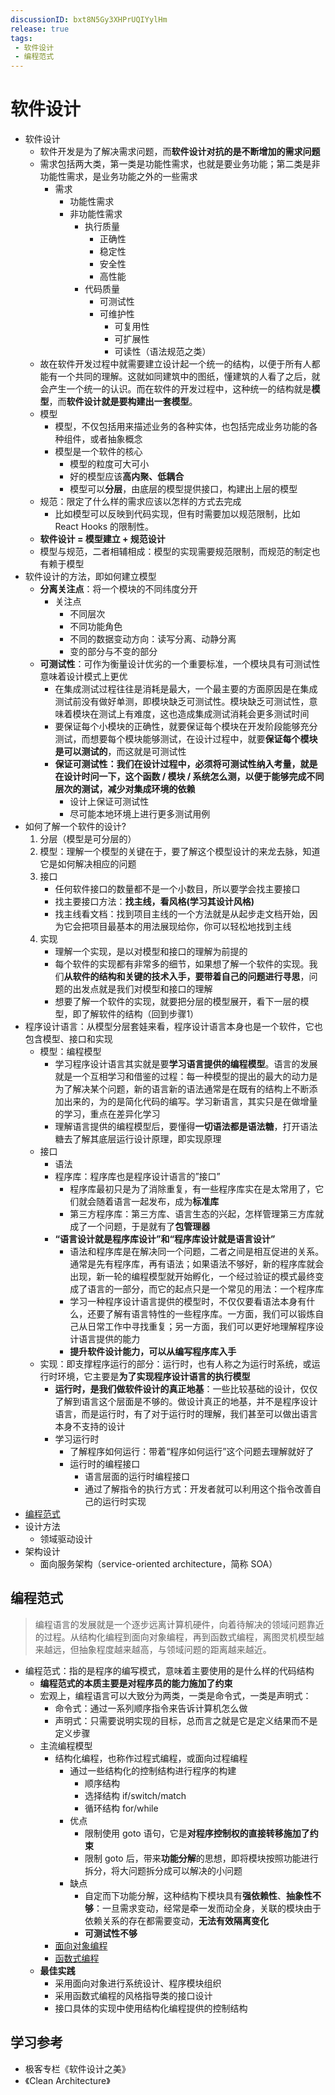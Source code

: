 ```yaml
---
discussionID: bxt8N5Gy3XHPrUQIYylHm
release: true
tags:
 - 软件设计
 - 编程范式
---
```


# 软件设计

- 软件设计
  - 软件开发是为了解决需求问题，而**软件设计对抗的是不断增加的需求问题**
  - 需求包括两大类，第一类是功能性需求，也就是要业务功能；第二类是非功能性需求，是业务功能之外的一些需求  
    - 需求
      - 功能性需求
      - 非功能性需求
        - 执行质量
          - 正确性
          - 稳定性
          - 安全性
          - 高性能
        - 代码质量
          - 可测试性
          - 可维护性
            - 可复用性
            - 可扩展性
            - 可读性（语法规范之类）
  - 故在软件开发过程中就需要建立设计起一个统一的结构，以便于所有人都能有一个共同的理解。这就如同建筑中的图纸，懂建筑的人看了之后，就会产生一个统一的认识。而在软件的开发过程中，这种统一的结构就是**模型**，而**软件设计就是要构建出一套模型**。
  - 模型
    - 模型，不仅包括用来描述业务的各种实体，也包括完成业务功能的各种组件，或者抽象概念
    - 模型是一个软件的核心
      - 模型的粒度可大可小
      - 好的模型应该**高内聚、低耦合**
      - 模型可以**分层**，由底层的模型提供接口，构建出上层的模型
  - 规范：限定了什么样的需求应该以怎样的方式去完成
    - 比如模型可以反映到代码实现，但有时需要加以规范限制，比如 React Hooks 的限制性。
  - **软件设计 = 模型建立 + 规范设计**
  - 模型与规范，二者相辅相成：模型的实现需要规范限制，而规范的制定也有赖于模型
- 软件设计的方法，即如何建立模型
  - **分离关注点**：将一个模块的不同纬度分开
    - 关注点
      - 不同层次
      - 不同功能角色
      - 不同的数据变动方向：读写分离、动静分离
      - 变的部分与不变的部分
  - **可测试性**：可作为衡量设计优劣的一个重要标准，一个模块具有可测试性意味着设计模式上更优
    - 在集成测试过程往往是消耗是最大，一个最主要的方面原因是在集成测试前没有做好单测，即模块缺乏可测试性。模块缺乏可测试性，意味着模块在测试上有难度，这也造成集成测试消耗会更多测试时间
    - 要保证每个小模块的正确性，就要保证每个模块在开发阶段能够充分测试，而想要每个模块能够测试，在设计过程中，就要**保证每个模块是可以测试的**，而这就是可测试性
    - **保证可测试性：我们在设计过程中，必须将可测试性纳入考量，就是在设计时问一下，这个函数 / 模块 / 系统怎么测，以便于能够完成不同层次的测试，减少对集成环境的依赖**
      - 设计上保证可测试性
      - 尽可能本地环境上进行更多测试用例
- 如何了解一个软件的设计?
  1. 分层（模型是可分层的）
  2. 模型：理解一个模型的关键在于，要了解这个模型设计的来龙去脉，知道它是如何解决相应的问题
  3. 接口
     - 任何软件接口的数量都不是一个小数目，所以要学会找主要接口
     - 找主要接口方法：**找主线，看风格(学习其设计风格)**
     - 找主线看文档：找到项目主线的一个方法就是从起步走文档开始，因为它会把项目最基本的用法展现给你，你可以轻松地找到主线
  4. 实现
     - 理解一个实现，是以对模型和接口的理解为前提的
     - 每个软件的实现都有非常多的细节，如果想了解一个软件的实现。我们**从软件的结构和关键的技术入手，要带着自己的问题进行寻思**，问题的出发点就是我们对模型和接口的理解
     - 想要了解一个软件的实现，就要把分层的模型展开，看下一层的模型，即了解软件的结构（回到步骤1）
- 程序设计语言：从模型分层套娃来看，程序设计语言本身也是一个软件，它也包含模型、接口和实现
  - 模型：编程模型
    - 学习程序设计语言其实就是要**学习语言提供的编程模型**。语言的发展就是一个互相学习和借鉴的过程：每一种模型的提出的最大的动力是为了解决某个问题，新的语言新的语法通常是在既有的结构上不断添加出来的，为的是简化代码的编写。学习新语言，其实只是在做增量的学习，重点在差异化学习
    - 理解语言提供的编程模型后，要懂得**一切语法都是语法糖**，打开语法糖去了解其底层运行设计原理，即实现原理
  - 接口
    - 语法
    - 程序库：程序库也是程序设计语言的”接口”
      - 程序库最初只是为了消除重复，有一些程序库实在是太常用了，它们就会随着语言一起发布，成为**标准库**
      - 第三方程序库：第三方库、语言生态的兴起，怎样管理第三方库就成了一个问题，于是就有了**包管理器**
    - **“语言设计就是程序库设计”和“程序库设计就是语言设计”**
      - 语法和程序库是在解决同一个问题，二者之间是相互促进的关系。通常是先有程序库，再有语法；如果语法不够好，新的程序库就会出现，新一轮的编程模型就开始孵化，一个经过验证的模式最终变成了语言的一部分，而它的起点只是一个常见的用法：一个程序库
      - 学习一种程序设计语言提供的模型时，不仅仅要看语法本身有什么，还要了解有语言特性的一些程序库。一方面，我们可以锻炼自己从日常工作中寻找重复；另一方面，我们可以更好地理解程序设计语言提供的能力
      - **提升软件设计能力，可以从编写程序库入手**
  - 实现：即支撑程序运行的部分：运行时，也有人称之为运行时系统，或运行时环境，它主要是**为了实现程序设计语言的执行模型**
    - **运行时，是我们做软件设计的真正地基**：一些比较基础的设计，仅仅了解到语言这个层面是不够的。做设计真正的地基，并不是程序设计语言，而是运行时，有了对于运行时的理解，我们甚至可以做出语言本身不支持的设计
    - 学习运行时
      - 了解程序如何运行：带着“程序如何运行”这个问题去理解就好了
      - 运行时的编程接口
        - 语言层面的运行时编程接口
        - 通过了解指令的执行方式：开发者就可以利用这个指令改善自己的运行时实现
- [编程范式](#编程范式)
- 设计方法
  - 领域驱动设计
- 架构设计
  - 面向服务架构（service-oriented architecture，简称 SOA）

## 编程范式

> 编程语言的发展就是一个逐步远离计算机硬件，向着待解决的领域问题靠近的过程。从结构化编程到面向对象编程，再到函数式编程，离图灵机模型越来越远，但抽象程度越来越高，与领域问题的距离越来越近。

- 编程范式：指的是程序的编写模式，意味着主要使用的是什么样的代码结构
  - **编程范式的本质主要是对程序员的能力施加了约束**
  - 宏观上，编程语言可以大致分为两类，一类是命令式，一类是声明式：
    - 命令式：通过一系列顺序指令来告诉计算机怎么做
    - 声明式：只需要说明实现的目标，总而言之就是它是定义结果而不是定义步骤
  - 主流编程模型
    - 结构化编程，也称作过程式编程，或面向过程编程
      - 通过一些结构化的控制结构进行程序的构建
        - 顺序结构
        - 选择结构 if/switch/match 
        - 循环结构 for/while
      - 优点
        - 限制使用 goto 语句，它是**对程序控制权的直接转移施加了约束**
        - 限制 goto 后，带来**功能分解**的思想，即将模块按照功能进行拆分，将大问题拆分成可以解决的小问题
      - 缺点
        - 自定而下功能分解，这种结构下模块具有**强依赖性**、**抽象性不够**：一旦需求变动，经常是牵一发而动全身，关联的模块由于依赖关系的存在都需要变动，**无法有效隔离变化**
        - **可测试性不够**
    - [面向对象编程](./面向对象编程.md)
    - [函数式编程](./函数式编程.md)
  - **最佳实践**
    - 采用面向对象进行系统设计、程序模块组织
    - 采用函数式编程的风格指导类的接口设计
    - 接口具体的实现中使用结构化编程提供的控制结构

## 学习参考

- 极客专栏《软件设计之美》
- 《Clean Architecture》